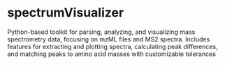 # spectrumVisualizer
Python-based toolkit for parsing, analyzing, and visualizing mass spectrometry data, focusing on mzML files and MS2 spectra. Includes features for extracting and plotting spectra, calculating peak differences, and matching peaks to amino acid masses with customizable tolerances

